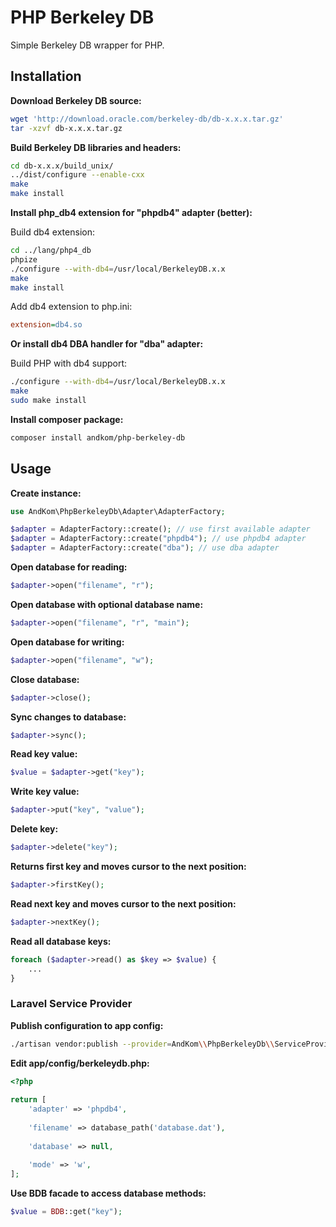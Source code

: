 # PHP Berkeley DB

Simple Berkeley DB wrapper for PHP.

## Installation

**Download Berkeley DB source:**

```bash
wget 'http://download.oracle.com/berkeley-db/db-x.x.x.tar.gz'
tar -xzvf db-x.x.x.tar.gz
```

**Build Berkeley DB libraries and headers:** 

```bash
cd db-x.x.x/build_unix/
../dist/configure --enable-cxx
make
make install
```

**Install php_db4 extension for "phpdb4" adapter (better):**

Build db4 extension:

```bash
cd ../lang/php4_db
phpize
./configure --with-db4=/usr/local/BerkeleyDB.x.x
make
make install
```

Add db4 extension to php.ini:

```ini
extension=db4.so
```

**Or install db4 DBA handler for "dba" adapter:**

Build PHP with db4 support:

```bash
./configure --with-db4=/usr/local/BerkeleyDB.x.x
make
sudo make install
```

**Install composer package:**

```bash
composer install andkom/php-berkeley-db
```

## Usage

**Create instance:**

```PHP
use AndKom\PhpBerkeleyDb\Adapter\AdapterFactory;

$adapter = AdapterFactory::create(); // use first available adapter
$adapter = AdapterFactory::create("phpdb4"); // use phpdb4 adapter
$adapter = AdapterFactory::create("dba"); // use dba adapter
```

**Open database for reading:**

```PHP
$adapter->open("filename", "r");
```

**Open database with optional database name:**

```PHP
$adapter->open("filename", "r", "main");
```

**Open database for writing:**

```PHP
$adapter->open("filename", "w");
```

**Close database:**

```PHP
$adapter->close();
```

**Sync changes to database:**

```PHP
$adapter->sync();
```

**Read key value:**

```PHP
$value = $adapter->get("key");
```

**Write key value:**

```PHP
$adapter->put("key", "value");
```

**Delete key:**

```PHP
$adapter->delete("key");
```

**Returns first key and moves cursor to the next position:**

```PHP
$adapter->firstKey();
```

**Read next key and moves cursor to the next position:**

```PHP
$adapter->nextKey();
```

**Read all database keys:**

```PHP
foreach ($adapter->read() as $key => $value) {
    ...
}
```

### Laravel Service Provider

**Publish configuration to app config:**

```bash
./artisan vendor:publish --provider=AndKom\\PhpBerkeleyDb\\ServiceProvider
```

**Edit app/config/berkeleydb.php:**

```PHP
<?php
 
return [
    'adapter' => 'phpdb4',
 
    'filename' => database_path('database.dat'),
 
    'database' => null,
 
    'mode' => 'w',
];

```

**Use BDB facade to access database methods:**

```PHP
$value = BDB::get("key");
```